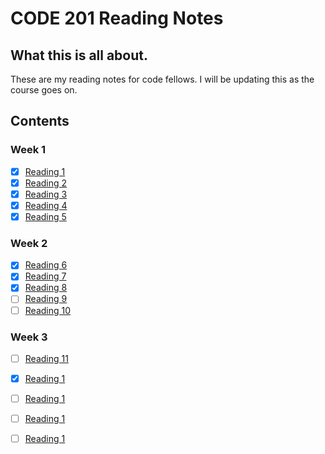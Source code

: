 # CODE 201 Reading Notes

## What this is all about.

These are my reading notes for code fellows. I will be updating this as the course goes on.

## Contents

### Week 1
- [x] [Reading 1](class-01.md)
- [x] [Reading 2](class-02.md)
- [x] [Reading 3](class-03.md)
- [x] [Reading 4](class-04.md)
- [x] [Reading 5](class-05.md)
### Week 2
- [x] [Reading 6](class-06.md)
- [x] [Reading 7](class-07.md)
- [x] [Reading 8](class-08.md)
- [ ] [Reading 9](class-09.md)
- [ ] [Reading 10](class-10.md)
### Week 3
- [ ] [Reading 11](class-11.md)
- [x] [Reading 1](class-12.md)
- [ ] [Reading 1](class-13.md)
- [ ] [Reading 1](class-14.md)
- [ ] [Reading 1](class-15.md)


